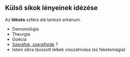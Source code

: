 ## Külső síkok lényeinek idézése

Az **Idézés** szféra alá tartozó arkánum.

- Demonológia
- Theurgia
- Goécia
- [Szeráfok, szerafisták](https://github.com/kaktusztea/km100/wiki/RAW.magia#szer%C3%A1fi-m%C3%A1gi%C3%A1k) ?
- Isteni síkra távozott lelkek visszahívása (ez feketemágia)
